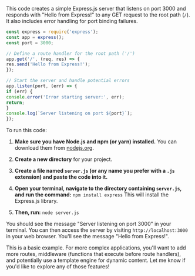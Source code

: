This code creates a simple Express.js server that listens on port 3000 and responds with "Hello from Express!" to any
GET request to the root path (`/`). It also includes error handling for port binding failures.

```javascript
const express = require('express');
const app = express();
const port = 3000;

// Define a route handler for the root path ('/')
app.get('/', (req, res) => {
res.send('Hello from Express!');
});

// Start the server and handle potential errors
app.listen(port, (err) => {
if (err) {
console.error('Error starting server:', err);
return;
}
console.log(`Server listening on port ${port}`);
});
```

To run this code:

1. **Make sure you have Node.js and npm (or yarn) installed.** You can download them from
[nodejs.org](https://nodejs.org/).

2. **Create a new directory** for your project.

3. **Create a file named `server.js` (or any name you prefer with a `.js` extension) and paste the code into it.**

4. **Open your terminal, navigate to the directory containing `server.js`, and run the command:** `npm install express`
This will install the Express.js library.

5. **Then, run:** `node server.js`

You should see the message "Server listening on port 3000" in your terminal. You can then access the server by visiting
`http://localhost:3000` in your web browser. You'll see the message "Hello from Express!".


This is a basic example. For more complex applications, you'll want to add more routes, middleware (functions that
execute before route handlers), and potentially use a template engine for dynamic content. Let me know if you'd like to
explore any of those features!